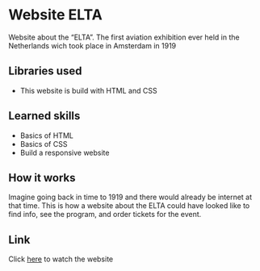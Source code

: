 # Website ELTA

Website about the “ELTA”. The first aviation exhibition ever held in the Netherlands wich took place in Amsterdam in 1919

## Libraries used

* This website is build with HTML and CSS

## Learned skills

* Basics of HTML
* Basics of CSS
* Build a responsive website 

## How it works

Imagine going back in time to 1919 and there would already be internet at that time. This is how a website about the ELTA could have looked like to find info, see the program, and order tickets for the event. 

## Link

Click <a href="https://dennisz0706.github.io/Website-ELTA/">here</a> to watch the website
